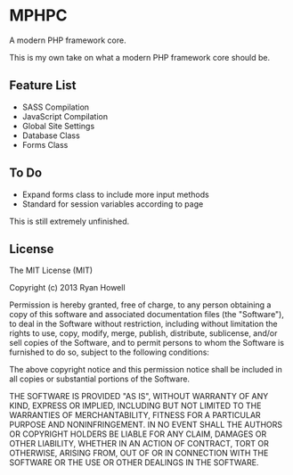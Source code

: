 MPHPC
=====

A modern PHP framework core.

This is my own take on what a modern PHP framework core should be.

Feature List
------------

-   SASS Compilation
-   JavaScript Compilation
-   Global Site Settings
-   Database Class
-   Forms Class

To Do
-----

-   Expand forms class to include more input methods
-   Standard for session variables according to page

This is still extremely unfinished.

License
----------

The MIT License (MIT)

Copyright (c) 2013 Ryan Howell

Permission is hereby granted, free of charge, to any person obtaining a copy
of this software and associated documentation files (the "Software"), to deal
in the Software without restriction, including without limitation the rights
to use, copy, modify, merge, publish, distribute, sublicense, and/or sell
copies of the Software, and to permit persons to whom the Software is
furnished to do so, subject to the following conditions:

The above copyright notice and this permission notice shall be included in all
copies or substantial portions of the Software.

THE SOFTWARE IS PROVIDED "AS IS", WITHOUT WARRANTY OF ANY KIND, EXPRESS OR
IMPLIED, INCLUDING BUT NOT LIMITED TO THE WARRANTIES OF MERCHANTABILITY,
FITNESS FOR A PARTICULAR PURPOSE AND NONINFRINGEMENT. IN NO EVENT SHALL THE
AUTHORS OR COPYRIGHT HOLDERS BE LIABLE FOR ANY CLAIM, DAMAGES OR OTHER
LIABILITY, WHETHER IN AN ACTION OF CONTRACT, TORT OR OTHERWISE, ARISING FROM,
OUT OF OR IN CONNECTION WITH THE SOFTWARE OR THE USE OR OTHER DEALINGS IN THE
SOFTWARE.

